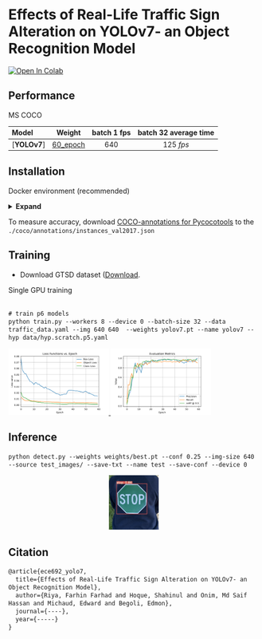 # Effects of Real-Life Traffic Sign Alteration on YOLOv7- an Object Recognition Model


<a href="https://drive.google.com/file/d/1W90C9Ur4VZ4mX6qmbYuVF9Nubw8XtyKc/view?usp=sharing"><img src="https://colab.research.google.com/assets/colab-badge.svg" alt="Open In Colab"></a>


## Performance 

MS COCO

| Model | Weight | batch 1 fps | batch 32 average time |
| :-- | :-: | :-: | :-: | 
| [**YOLOv7**] | [60_epoch](https://drive.google.com/file/d/1ebVz5GV-b0a8hyH57DJTp2l_8oHiypRT/view?usp=sharing) | 640 | 125 *fps* | 3.9 *ms* |


## Installation

Docker environment (recommended)
<details><summary> <b>Expand</b> </summary>

``` shell
# create the docker container, you can change the share memory size if you have more.
nvidia-docker run --name yolov7 -it -v your_coco_path/:/coco/ -v your_code_path/:/yolov7 --shm-size=64g nvcr.io/nvidia/pytorch:21.08-py3

# apt install required packages
apt update
apt install -y zip htop screen libgl1-mesa-glx

# pip install required packages
pip install seaborn thop

# go to code folder
cd /yolov7
```

</details>

To measure accuracy, download [COCO-annotations for Pycocotools](http://images.cocodataset.org/annotations/annotations_trainval2017.zip) to the `./coco/annotations/instances_val2017.json`

## Training


* Download GTSD dataset  ([Download](https://benchmark.ini.rub.de/gtsrb_news.html).

Single GPU training

``` shell

# train p6 models
python train.py --workers 8 --device 0 --batch-size 32 --data traffic_data.yaml --img 640 640  --weights yolov7.pt --name yolov7 --hyp data/hyp.scratch.p5.yaml
```

<div class="pictures", align="left">
    <a href="./">
        <img src="data/60loss.png" width="40%"/>
    </a>
    <a href="./">
        <img src="data/60met.png" width="40%"/>
    </a>
</div>


## Inference

``` shell
python detect.py --weights weights/best.pt --conf 0.25 --img-size 640 --source test_images/ --save-txt --name test --save-conf --device 0
```

<div align="center">
    <a href="./">
        <img src="data/green_stop_sign.JPG" width="20%"/>
    </a>
</div>



## Citation

```
@article{ece692_yolo7,
  title={Effects of Real-Life Traffic Sign Alteration on YOLOv7- an Object Recognition Model},
  author={Riya, Farhin Farhad and Hoque, Shahinul and Onim, Md Saif Hassan and Michaud, Edward and Begoli, Edmon},
  journal={----},
  year={-----}
}
```

